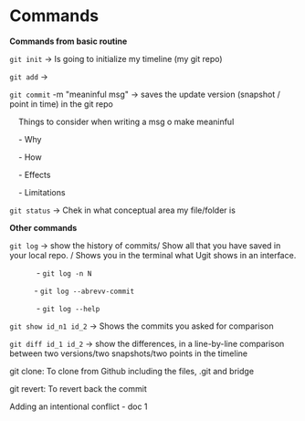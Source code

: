 # Commands

**Commands from basic routine** 

`git init` -> Is going to initialize my timeline (my git repo)

`git add` ->

`git commit` -m "meaninful msg" -> saves the update version (snapshot / point in time) in the git repo

    Things to consider when writing a msg o make meaninful

    - Why

    - How

    - Effects

    - Limitations

`git status` -> Chek in what conceptual area my file/folder is 

**Other commands**

`git log` -> show the history of commits/ Show all that you have saved in your local repo. / Shows you in the terminal what Ugit shows in an interface.

            - `git log -n N`

           - `git log --abrevv-commit`

            - `git log --help`

`git show id_n1 id_2` -> Shows the commits you asked for comparison

`git diff id_1 id_2` -> show the differences, in a line-by-line comparison between two versions/two snapshots/two points in the timeline





git clone: To clone from Github including the files, .git and bridge

git revert: To revert back the commit

Adding an intentional conflict - doc 1


